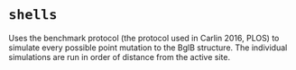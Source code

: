 # `shells` 

Uses the benchmark protocol (the protocol used in Carlin 2016, PLOS) to simulate every possible point mutation to the BglB structure. The individual simulations are run in order of distance from the active site. 

